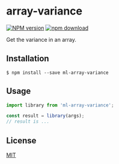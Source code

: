 # array-variance

  [![NPM version][npm-image]][npm-url]
  [![npm download][download-image]][download-url]

Get the variance in an array.

## Installation

`$ npm install --save ml-array-variance`

## Usage

```js
import library from 'ml-array-variance';

const result = library(args);
// result is ...
```

## License

  [MIT](./LICENSE)

[npm-image]: https://img.shields.io/npm/v/ml-array-variance.svg?style=flat-square
[npm-url]: https://npmjs.org/package/ml-array-variance
[download-image]: https://img.shields.io/npm/dm/ml-array-variance.svg?style=flat-square
[download-url]: https://npmjs.org/package/ml-array-variance
